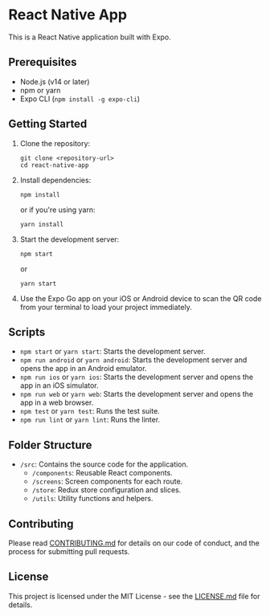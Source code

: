# React Native App

This is a React Native application built with Expo.

## Prerequisites

- Node.js (v14 or later)
- npm or yarn
- Expo CLI (`npm install -g expo-cli`)

## Getting Started

1. Clone the repository:
   ```
   git clone <repository-url>
   cd react-native-app
   ```

2. Install dependencies:
   ```
   npm install
   ```
   or if you're using yarn:
   ```
   yarn install
   ```

3. Start the development server:
   ```
   npm start
   ```
   or
   ```
   yarn start
   ```

4. Use the Expo Go app on your iOS or Android device to scan the QR code from your terminal to load your project immediately.

## Scripts

- `npm start` or `yarn start`: Starts the development server.
- `npm run android` or `yarn android`: Starts the development server and opens the app in an Android emulator.
- `npm run ios` or `yarn ios`: Starts the development server and opens the app in an iOS simulator.
- `npm run web` or `yarn web`: Starts the development server and opens the app in a web browser.
- `npm test` or `yarn test`: Runs the test suite.
- `npm run lint` or `yarn lint`: Runs the linter.

## Folder Structure

- `/src`: Contains the source code for the application.
  - `/components`: Reusable React components.
  - `/screens`: Screen components for each route.
  - `/store`: Redux store configuration and slices.
  - `/utils`: Utility functions and helpers.

## Contributing

Please read [CONTRIBUTING.md](CONTRIBUTING.md) for details on our code of conduct, and the process for submitting pull requests.

## License

This project is licensed under the MIT License - see the [LICENSE.md](LICENSE.md) file for details.